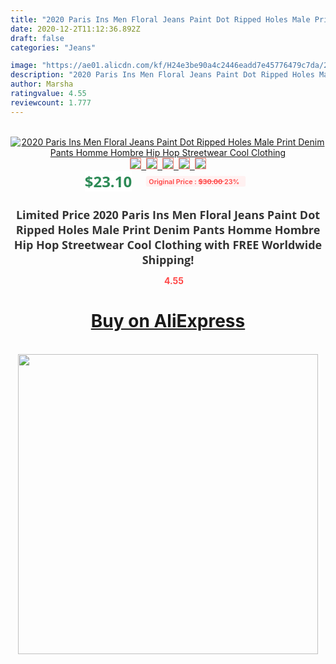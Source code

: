 ```yaml
---
title: "2020 Paris Ins Men Floral Jeans Paint Dot Ripped Holes Male Print Denim Pants Homme Hombre Hip Hop Streetwear Cool Clothing"
date: 2020-12-2T11:12:36.892Z
draft: false
categories: "Jeans"

image: "https://ae01.alicdn.com/kf/H24e3be90a4c2446eadd7e45776479c7da/2020-Paris-Ins-Men-Floral-Jeans-Paint-Dot-Ripped-Holes-Male-Print-Denim-Pants-Homme-Hombre.jpg"
description: "2020 Paris Ins Men Floral Jeans Paint Dot Ripped Holes Male Print Denim Pants Homme Hombre Hip Hop Streetwear Cool Clothing"
author: Marsha
ratingvalue: 4.55
reviewcount: 1.777
---
```

<br>
<div style="text-align: center;">
<a href="https://s.click.aliexpress.com/e/_99Roxb" target="_blank" rel="nofollow noopener noreferrer"><img alt="2020 Paris Ins Men Floral Jeans Paint Dot Ripped Holes Male Print Denim Pants Homme Hombre Hip Hop Streetwear Cool Clothing" class="magnifier-image" src="https://ae01.alicdn.com/kf/H24e3be90a4c2446eadd7e45776479c7da/2020-Paris-Ins-Men-Floral-Jeans-Paint-Dot-Ripped-Holes-Male-Print-Denim-Pants-Homme-Hombre.jpg_640x640.jpg">
<br>
<img style="border:1px solid salmon" src="https://ae01.alicdn.com/kf/H24e3be90a4c2446eadd7e45776479c7da/2020-Paris-Ins-Men-Floral-Jeans-Paint-Dot-Ripped-Holes-Male-Print-Denim-Pants-Homme-Hombre.jpg_120x120.jpg">&nbsp;&nbsp;<img style="border:1px solid salmon" src="https://ae01.alicdn.com/kf/H8e70c715e1984e1896618461afee59bd4/2020-Paris-Ins-Men-Floral-Jeans-Paint-Dot-Ripped-Holes-Male-Print-Denim-Pants-Homme-Hombre.jpg_120x120.jpg">&nbsp;&nbsp;<img style="border:1px solid salmon" src="https://ae01.alicdn.com/kf/H77bc1f365d2049ae9819dc4f3b34266aA/2020-Paris-Ins-Men-Floral-Jeans-Paint-Dot-Ripped-Holes-Male-Print-Denim-Pants-Homme-Hombre.jpg_120x120.jpg">&nbsp;&nbsp;<img style="border:1px solid salmon" src="https://ae01.alicdn.com/kf/H60fab49b26e84803b75f9e04f15f5c9da/2020-Paris-Ins-Men-Floral-Jeans-Paint-Dot-Ripped-Holes-Male-Print-Denim-Pants-Homme-Hombre.jpg_120x120.jpg">&nbsp;&nbsp;<img style="border:1px solid salmon" src="https://ae01.alicdn.com/kf/Hbf930a5f65964c0fb296df8dbd891a10E/2020-Paris-Ins-Men-Floral-Jeans-Paint-Dot-Ripped-Holes-Male-Print-Denim-Pants-Homme-Hombre.jpg_120x120.jpg"></a></div><br0>
<div style="text-align: center;"><span style="background-color: white; border: 0px; box-sizing: border-box; color: seagreen; display: inline-block; font-family: &quot;open sans&quot; , &quot;arial&quot; , &quot;helvetica&quot; , sans-serif , &quot;heiti&quot;; font-size: 24px; font-stretch: inherit; font-weight: 700; line-height: inherit; margin: 0px 10px 0px 0px; padding: 0px; vertical-align: middle;">$23.10 </span>
<span style="background: rgb(255 , 241 , 241); border-radius: 3px; border: 0px; box-sizing: border-box; color: #ff4747; display: inline-block; font-family: inherit; font-size: 12px; font-stretch: inherit; font-style: inherit; font-variant: inherit; font-weight: 600; line-height: inherit; margin: 0px; padding: 2px 5px; transform: scale(0.9); vertical-align: middle;">Original Price : <b style="text-decoration: line-through;">$30.00 </b> 23%&nbsp;&nbsp;</span></div>
<h1 style="color: #333333; display: inline-block; font-family: &quot;open sans&quot; , &quot;arial&quot; , &quot;helvetica&quot; , sans-serif , &quot;heiti&quot;; font-size: 18px; font-stretch: inherit; font-weight: 700; text-align: center;">Limited Price 2020 Paris Ins Men Floral Jeans Paint Dot Ripped Holes Male Print Denim Pants Homme Hombre Hip Hop Streetwear Cool Clothing with FREE Worldwide Shipping!</h1>
<div style="color: #ff4747; text-align: center;">
<img src="https://4.bp.blogspot.com/-M0ZcTcb-5uY/XleCXlxnR4I/AAAAAAAAAEc/OrjgMkXV1oMQFaCRZj5HQwOCBcu3w1FegCPcBGAYYCw/s1600/star.png" style="height: 15px;">&nbsp;<b>4.55</b></div>
<div class="button_cont" align="center"><a class="buynow_a" href="https://s.click.aliexpress.com/e/_99Roxb" target="_blank" rel="nofollow noopener noreferrer"><H1>Buy on AliExpress</H1></a></div><br>
<div class="separator" style="clear: both; text-align: center;">
<img src="https://lh3.googleusercontent.com/-pTy5HemUv9M/XlePHvY0dAI/AAAAAAAAAE4/0nX5iRUoIWY8eMW9Dpxeirr157OZliDIgCLcBGAsYHQ/s1600/badge.gif" width="480">
</div>
